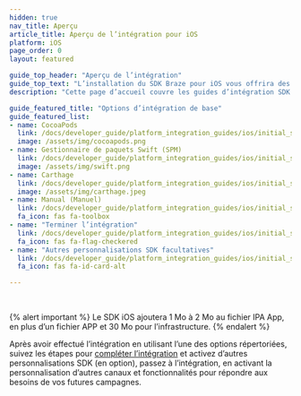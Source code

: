 ```yaml
---
hidden: true
nav_title: Aperçu
article_title: Aperçu de l’intégration pour iOS
platform: iOS
page_order: 0
layout: featured

guide_top_header: "Aperçu de l’intégration"
guide_top_text: "L’installation du SDK Braze pour iOS vous offrira des fonctionnalités d’analyse de base (gestion de session) et des messages in-app de base. Vous devez davantage personnaliser votre intégration pour plus de canaux et de fonctionnalités. <br> <br> Le SDK Braze pour iOS peut être installé ou mis à jour à l’aide des champs Cocoapods, Carthage, Gestionnaire de paquets Swift ou d’une intégration manuelle."
description: "Cette page d’accueil couvre les guides d’intégration SDK de Braze pour Cocoapods, le Gestionnaire de paquets Swift, Carthage, etc."

guide_featured_title: "Options d’intégration de base"
guide_featured_list:
- name: CocoaPods
  link: /docs/developer_guide/platform_integration_guides/ios/initial_sdk_setup/installation_methods/cocoapods/
  image: /assets/img/cocoapods.png
- name: Gestionnaire de paquets Swift (SPM)
  link: /docs/developer_guide/platform_integration_guides/ios/initial_sdk_setup/installation_methods/swift_package_manager/
  image: /assets/img/swift.png
- name: Carthage
  link: /docs/developer_guide/platform_integration_guides/ios/initial_sdk_setup/installation_methods/carthage_integration/
  image: /assets/img/carthage.jpeg
- name: Manual (Manuel)
  link: /docs/developer_guide/platform_integration_guides/ios/initial_sdk_setup/installation_methods/manual_integration_options/
  fa_icon: fas fa-toolbox
- name: "Terminer l’intégration"
  link: /docs/developer_guide/platform_integration_guides/ios/initial_sdk_setup/completing_integration/
  fa_icon: fas fa-flag-checkered
- name: "Autres personnalisations SDK facultatives"
  link: /docs/developer_guide/platform_integration_guides/ios/initial_sdk_setup/other_sdk_customizations/
  fa_icon: fas fa-id-card-alt

---
```


<br>

{% alert important %}
Le SDK iOS ajoutera 1 Mo à 2 Mo au fichier IPA App, en plus d’un fichier APP et 30 Mo pour l’infrastructure.
{% endalert %}

Après avoir effectué l’intégration en utilisant l’une des options répertoriées, suivez les étapes pour [compléter l’intégration]({{site.baseurl}}/developer_guide/platform_integration_guides/ios/initial_sdk_setup/completing_integration/) et activez d’autres personnalisations SDK (en option), passez à l’intégration, en activant la personnalisation d’autres canaux et fonctionnalités pour répondre aux besoins de vos futures campagnes.  

<br>
